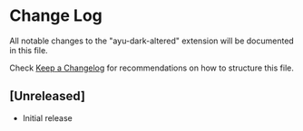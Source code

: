 # Change Log

All notable changes to the "ayu-dark-altered" extension will be documented in this file.

Check [Keep a Changelog](http://keepachangelog.com/) for recommendations on how to structure this file.

## [Unreleased]

- Initial release
